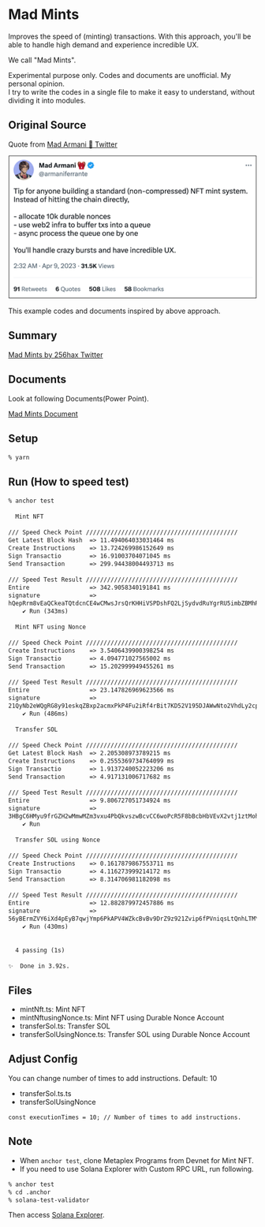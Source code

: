 # Mad Mints
Improves the speed of (minting) transactions. With this approach, you'll be able to handle high demand and experience incredible UX.  

We call "Mad Mints".  

Experimental purpose only. Codes and documents are unofficial. My personal opinion.  
I try to write the codes in a single file to make it easy to understand, without dividing it into modules.

## Original Source
Quote from [Mad Armani 🎒 Twitter](https://twitter.com/armaniferrante/status/1644755048436736001)

![Tweet](https://github.com/256hax/mad-mints/blob/main/docs/screenshot/armani-tweet.png?raw=true)

This example codes and documents inspired by above approach.

## Summary
[Mad Mints by 256hax Twitter](https://twitter.com/256hax/status/1661189677406208001)

## Documents
Look at following Documents(Power Point).

[Mad Mints Document](https://github.com/256hax/mad-mints/blob/main/docs/Mad-Mints.pptx)

## Setup
```
% yarn
```

## Run (How to speed test)
```
% anchor test

  Mint NFT

/// Speed Check Point ///////////////////////////////////////////
Get Latest Block Hash  => 11.494064033031464 ms
Create Instructions    => 13.724269986152649 ms
Sign Transactio        => 16.91003704071045 ms
Send Transaction       => 299.94438004493713 ms

/// Speed Test Result ///////////////////////////////////////////
Entire                 => 342.9058340191841 ms
signature              => hQepRrm8vEaQCkeaTQtdcnCE4wCMwsJrsQrKHHiVSPDshFQ2LjSydvdRuYgrRU5imbZBMhRNsmZGYxg9HsFkxVP
    ✔ Run (343ms)

  Mint NFT using Nonce

/// Speed Check Point ///////////////////////////////////////////
Create Instructions    => 3.5406439900398254 ms
Sign Transactio        => 4.094771027565002 ms
Send Transaction       => 15.202999949455261 ms

/// Speed Test Result ///////////////////////////////////////////
Entire                 => 23.147826969623566 ms
signature              => 21QyNb2eWQgRG8y91eskqZBxp2acmxPkP4Fu2iRf4rBit7KD52V195DJAWwNto2VhdLy2cpDtmXNeAFYAqufM1Vk
    ✔ Run (486ms)

  Transfer SOL

/// Speed Check Point ///////////////////////////////////////////
Get Latest Block Hash  => 2.205308973789215 ms
Create Instructions    => 0.2555369734764099 ms
Sign Transactio        => 1.9137240052223206 ms
Send Transaction       => 4.917131006717682 ms

/// Speed Test Result ///////////////////////////////////////////
Entire                 => 9.806727051734924 ms
signature              => 3HBgC6HMyu9frGZH2wMmwMZm3vxu4PbQkvszwBcvCC6woPcR5F8bBcbHbVEvX2vtj1ztMohpeczwuGH5UEmkBmLB
    ✔ Run

  Transfer SOL using Nonce

/// Speed Check Point ///////////////////////////////////////////
Create Instructions    => 0.1617879867553711 ms
Sign Transactio        => 4.116273999214172 ms
Send Transaction       => 8.314706981182098 ms

/// Speed Test Result ///////////////////////////////////////////
Entire                 => 12.882879972457886 ms
signature              => 56yBErmZVY6iXd4pEyB7qwjYmp6PkAPV4WZkcBvBv9DrZ9z921Zvip6fPVniqsLtQnhLTMYFzT2jErs18vj7tT5V
    ✔ Run (430ms)


  4 passing (1s)

✨  Done in 3.92s.
```

## Files
- mintNft.ts: Mint NFT
- mintNftusingNonce.ts: Mint NFT using Durable Nonce Account
- transferSol.ts: Transfer SOL
- transferSolUsingNonce.ts: Transfer SOL using Durable Nonce Account

## Adjust Config
You can change number of times to add instructions. Default: 10
- transferSol.ts.ts
- transferSolUsingNonce

```
const executionTimes = 10; // Number of times to add instructions.
```

## Note
- When `anchor test`, clone Metaplex Programs from Devnet for Mint NFT.
- If you need to use Solana Explorer with Custom RPC URL, run following.

```
% anchor test
% cd .anchor
% solana-test-validator
```

Then access [Solana Explorer](https://explorer.solana.com/?cluster=custom).